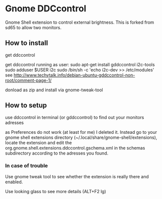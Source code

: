 # Gnome DDCcontrol

Gnome Shell extension to control external brightness.
This is forked from sd65 to allow two monitors.

## How to install

get ddccontrol 

get ddccontrol running as user:
 sudo apt-get install gddccontrol i2c-tools
 sudo adduser $USER i2c
 sudo /bin/sh -c 'echo i2c-dev >> /etc/modules'
see http://www.techytalk.info/debian-ubuntu-gddccontrol-non-root/comment-page-1/

donload as zip and install via gnome-tweak-tool


## How to setup

use ddccontrol in terminal (or gddccontrol) to find out your monitors adresses

as Preferences do not work (at least for me) I deleted it. Instead go to your gnome shell extensions directory (~/.local/share/gnome-shell/extensions), locate the extension and edit the org.gnome.shell.extensions.ddccontrol.gschema.xml in the schemas subdirectory according to the adresses you found.



### In case of trouble

Use gnome tweak tool to see whether the extension is really there and enabled.

Use looking glass to see more details (ALT+F2 lg)
